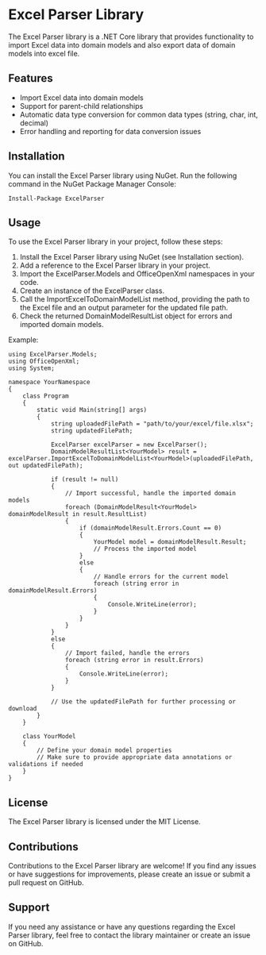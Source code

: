 # Excel Parser Library
The Excel Parser library is a .NET Core library that provides functionality to import Excel data into domain models and also export data of domain models into excel file.

## Features
- Import Excel data into domain models
- Support for parent-child relationships
- Automatic data type conversion for common data types (string, char, int, decimal)
- Error handling and reporting for data conversion issues

## Installation
You can install the Excel Parser library using NuGet. Run the following command in the NuGet Package Manager Console:
```
Install-Package ExcelParser
```
## Usage
To use the Excel Parser library in your project, follow these steps:

1. Install the Excel Parser library using NuGet (see Installation section).
2. Add a reference to the Excel Parser library in your project.
3. Import the ExcelParser.Models and OfficeOpenXml namespaces in your code.
4. Create an instance of the ExcelParser class.
5. Call the ImportExcelToDomainModelList method, providing the path to the Excel file and an output parameter for the updated file path.
6. Check the returned DomainModelResultList<T> object for errors and imported domain models.

Example:

```
using ExcelParser.Models;
using OfficeOpenXml;
using System;

namespace YourNamespace
{
    class Program
    {
        static void Main(string[] args)
        {
            string uploadedFilePath = "path/to/your/excel/file.xlsx";
            string updatedFilePath;

            ExcelParser excelParser = new ExcelParser();
            DomainModelResultList<YourModel> result = excelParser.ImportExcelToDomainModelList<YourModel>(uploadedFilePath, out updatedFilePath);

            if (result != null)
            {
                // Import successful, handle the imported domain models
                foreach (DomainModelResult<YourModel> domainModelResult in result.ResultList)
                {
                    if (domainModelResult.Errors.Count == 0)
                    {
                        YourModel model = domainModelResult.Result;
                        // Process the imported model
                    }
                    else
                    {
                        // Handle errors for the current model
                        foreach (string error in domainModelResult.Errors)
                        {
                            Console.WriteLine(error);
                        }
                    }
                }
            }
            else
            {
                // Import failed, handle the errors
                foreach (string error in result.Errors)
                {
                    Console.WriteLine(error);
                }
            }

            // Use the updatedFilePath for further processing or download
        }
    }

    class YourModel
    {
        // Define your domain model properties
        // Make sure to provide appropriate data annotations or validations if needed
    }
}
```

## License
The Excel Parser library is licensed under the MIT License.

## Contributions
Contributions to the Excel Parser library are welcome! If you find any issues or have suggestions for improvements, please create an issue or submit a pull request on GitHub.

## Support
If you need any assistance or have any questions regarding the Excel Parser library, feel free to contact the library maintainer or create an issue on GitHub.

